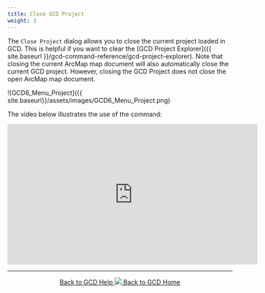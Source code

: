 ```yaml
---
title: Close GCD Project
weight: 3
---
```


The `Close Project` dialog allows you to close the current project loaded in GCD. This is helpful if you want to clear the [GCD Project Explorer]({{ site.baseurl }}/gcd-command-reference/gcd-project-explorer). Note that closing the current ArcMap map document will also automatically close the current GCD project. However, closing the GCD Project does not close the open ArcMap map document. 

![GCD6_Menu_Project]({{ site.baseurl}}/assets/images/GCD6_Menu_Project.png)

The video below illustrates the use of the command:

<iframe width="560" height="315" src="https://www.youtube.com/embed/8PXniv2hpvA" frameborder="0" allowfullscreen></iframe>

------
<div align="center">
	<a class="hollow button" href="{{ site.baseurl }}/Help"><i class="fa fa-chevron-circle-left"></i>  Back to GCD Help </a>  
	<a class="hollow button" href="{{ site.baseurl }}/"><img src="{{ site.baseurl}}/assets/images/icons/GCDAddIn.png">  Back to GCD Home </a>  
</div>